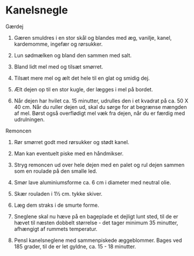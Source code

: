 # Kanelsnegle

Gærdej 

1. Gæren smuldres i en stor skål og blandes med æg, vanilje, kanel, kardemomme, ingefær og rørsukker. 

2. Lun sødmælken og bland den sammen med salt. 

3. Bland lidt mel med og tilsæt smørret. 

4. Tilsæt mere mel og ælt det hele til en glat og smidig dej. 

5. Ælt dejen op til en stor kugle, der lægges i mel på bordet. 

6. Når dejen har hvilet ca. 15 minutter, udrulles den i et kvadrat på ca. 50 X 40 cm. 
   Når du ruller dejen ud, skal du sørge for at begrænse mængden af mel. 
   Børst også overflødigt mel væk fra dejen, når du er færdig med udrulningen.

Remoncen 
1. Rør smørret godt med rørsukker og stødt kanel. 

2. Man kan eventuelt piske med en håndmikser. 

3. Stryg remoncen ud over hele dejen med en palet og rul dejen sammen som en roulade på den smalle led. 

4. Smør lave aluminiumsforme ca. 6 cm i diameter med neutral olie. 

5. Skær rouladen i 1½ cm. tykke skiver. 

6. Læg dem straks i de smurte forme. 

7. Sneglene skal nu hæve på en bageplade et dejligt lunt sted, til de er hævet til næsten dobbelt størrelse - det tager minimum 35 minutter, afhængigt af rummets temperatur. 

8. Pensl kanelsneglene med sammenpiskede æggeblommer. 
   Bages ved 185 grader, til de er let gyldne, ca. 15 - 18 minutter.
